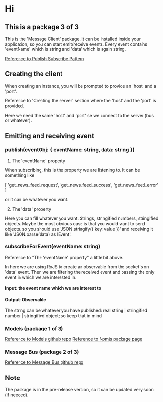 # Hi

## This is a package 3 of 3

This is the 'Message Client' package. It can be installed inside your application,
so you can start emit/receive events. Every event contains 'eventName' which is
string and 'data' which is again string.

[Reference to Publish Subscribe Pattern](https://en.wikipedia.org/wiki/Publish%E2%80%93subscribe_pattern "Reed More")


## Creating the client

When creating an instance, you will be prompted to provide an 'host' and a 'port'.

Reference to 'Creating the server' section where the 'host' and the 'port' is provided.

Here we need the same 'host' and 'port' se we connect to the server (bus or whatever).


## Emitting and receiving event

### publish(eventObj: { eventName: string, data: string })

1. The 'eventName' property

When subscribing, this is the property we are listening to. It can be something like 

[ 
    'get_news_feed_request', 
    'get_news_feed_success', 
    'get_news_feed_error'
]

or it can be whatever you want.

2. The 'data' property

Here you can fill whatever you want. Strings, stringified numbers, stringified objects.
Maybe the most obvious case is that you would want to send objects, so you should use
'JSON.stringify({ key: value })' and receiving it like 'JSON.parse(data) as IEvent'.

### subscribeForEvent(eventName: string)

Reference to "The 'eventName' property" a little bit above.

In here we are using RxJS to create an observable from the socket`s on 'data' event.
Then we are filtering the received event and passing the only event in which we are
interested in.

#### Input: the event name which we are interest to
#### Output: Observable<string>

The string can be whatever you have 
published: real string | stringified number | stringified object; so keep that in mind


### Models (package 1 of 3)

[Reference to Models github repo](https://github.com/radko94/message-bus-models "Models")
[Reference to Npmjs package page](https://www.npmjs.com/package/message-bus-models "Npmjs package page")

### Message Bus (package 2 of 3)

[Reference to Message Bus github repo](https://github.com/radko94/message-bus-server "Message Bus")


## Note
The package is in the pre-release version, so it can be updated very soon (if needed).